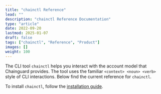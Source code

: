 ```yaml
---
title: "chainctl Reference"
lead: ""
description: "chainctl Reference Documentation"
type: "article"
date: 2022-09-20
lastmod: 2025-01-07
draft: false
tags: ["chainctl", "Reference", "Product"]
images: []
weight: 100
---
```


The CLI tool `chainctl` helps you interact with the account model that Chainguard provides. The tool uses the familiar `<context> <noun> <verb>` style of CLI interactions. Below find the current reference for `chainctl`.

To install `chainctl`, follow the <ins>[installation guide](/chainguard/administration/how-to-install-chainctl/)</ins>.